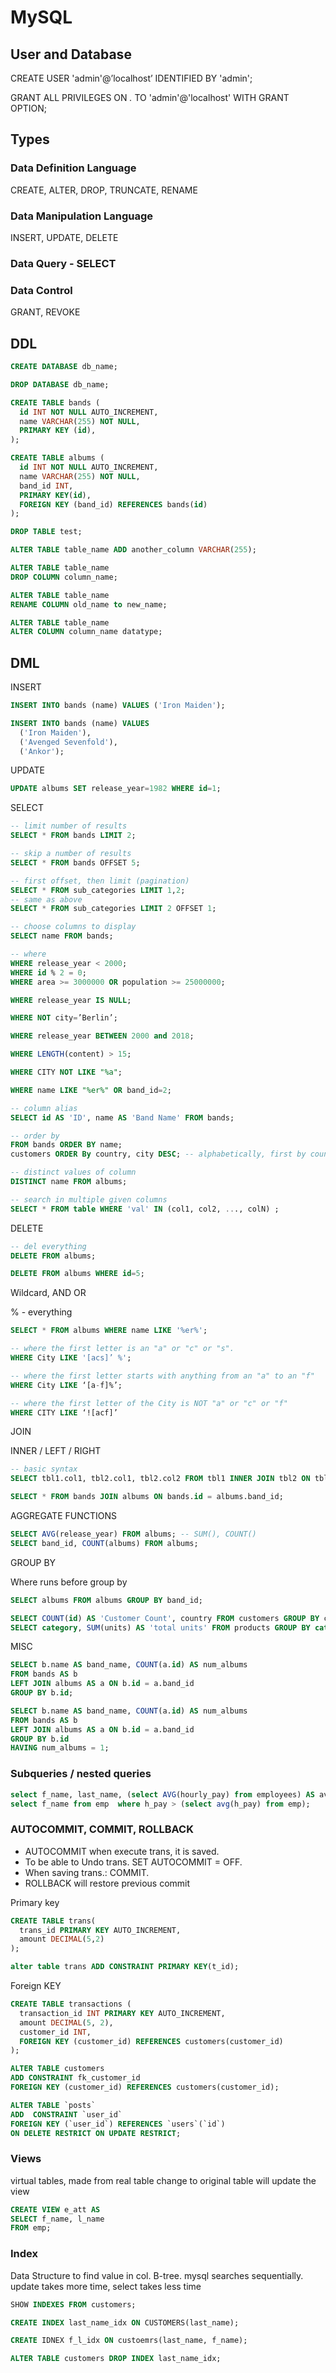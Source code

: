 # MySQL
## User and Database
CREATE USER 'admin'@’localhost’ IDENTIFIED BY 'admin';

GRANT ALL PRIVILEGES ON *.* TO 'admin'@'localhost' WITH GRANT OPTION;

## Types

### Data Definition Language

CREATE, ALTER, DROP, TRUNCATE, RENAME

### Data Manipulation Language

INSERT, UPDATE, DELETE

### Data Query - SELECT

### Data Control

GRANT, REVOKE

## DDL

```sql
CREATE DATABASE db_name;

DROP DATABASE db_name;

CREATE TABLE bands (
  id INT NOT NULL AUTO_INCREMENT,
  name VARCHAR(255) NOT NULL,
  PRIMARY KEY (id),
);

CREATE TABLE albums (
  id INT NOT NULL AUTO_INCREMENT,
  name VARCHAR(255) NOT NULL,
  band_id INT,
  PRIMARY KEY(id),
  FOREIGN KEY (band_id) REFERENCES bands(id)
);

DROP TABLE test;
```

```sql
ALTER TABLE table_name ADD another_column VARCHAR(255);

ALTER TABLE table_name
DROP COLUMN column_name;

ALTER TABLE table_name
RENAME COLUMN old_name to new_name;

ALTER TABLE table_name
ALTER COLUMN column_name datatype;
```

## DML

INSERT

```sql
INSERT INTO bands (name) VALUES ('Iron Maiden');

INSERT INTO bands (name) VALUES
  ('Iron Maiden'),
  ('Avenged Sevenfold'),
  ('Ankor');
```

UPDATE

```sql
UPDATE albums SET release_year=1982 WHERE id=1;
```

SELECT

```sql
-- limit number of results
SELECT * FROM bands LIMIT 2;

-- skip a number of results
SELECT * FROM bands OFFSET 5;

-- first offset, then limit (pagination)
SELECT * FROM sub_categories LIMIT 1,2;
-- same as above
SELECT * FROM sub_categories LIMIT 2 OFFSET 1;

-- choose columns to display
SELECT name FROM bands;

-- where
WHERE release_year < 2000;
WHERE id % 2 = 0;
WHERE area >= 3000000 OR population >= 25000000;

WHERE release_year IS NULL;

WHERE NOT city=’Berlin’;

WHERE release_year BETWEEN 2000 and 2018;

WHERE LENGTH(content) > 15;

WHERE CITY NOT LIKE "%a";

WHERE name LIKE "%er%" OR band_id=2;

-- column alias
SELECT id AS 'ID', name AS 'Band Name' FROM bands;

-- order by
FROM bands ORDER BY name;
customers ORDER By country, city DESC; -- alphabetically, first by country, then city desc;

-- distinct values of column
DISTINCT name FROM albums;

-- search in multiple given columns
SELECT * FROM table WHERE 'val' IN (col1, col2, ..., colN) ;
```

DELETE

```sql
-- del everything
DELETE FROM albums;

DELETE FROM albums WHERE id=5;
```

Wildcard, AND OR

% - everything

```sql
SELECT * FROM albums WHERE name LIKE '%er%';

-- where the first letter is an "a" or "c" or "s".
WHERE City LIKE '[acs]’ %';

-- where the first letter starts with anything from an "a" to an "f"
WHERE City LIKE ‘[a-f]%’;

-- where the first letter of the City is NOT "a" or "c" or "f"
WHERE CITY LIKE ‘![acf]’
```

JOIN

INNER / LEFT / RIGHT
```sql
-- basic syntax
SELECT tbl1.col1, tbl2.col1, tbl2.col2 FROM tbl1 INNER JOIN tbl2 ON tbl1.id = tbl2.fkid;
```

```sql
SELECT * FROM bands JOIN albums ON bands.id = albums.band_id;
```

AGGREGATE FUNCTIONS

```sql
SELECT AVG(release_year) FROM albums; -- SUM(), COUNT()
SELECT band_id, COUNT(albums) FROM albums;
```

GROUP BY

Where runs before group by

```sql
SELECT albums FROM albums GROUP BY band_id;

SELECT COUNT(id) AS 'Customer Count', country FROM customers GROUP BY country;
SELECT category, SUM(units) AS 'total units' FROM products GROUP BY category HAVING SUM(units) > 300    ;

```

MISC

```sql
SELECT b.name AS band_name, COUNT(a.id) AS num_albums
FROM bands AS b
LEFT JOIN albums AS a ON b.id = a.band_id
GROUP BY b.id;

SELECT b.name AS band_name, COUNT(a.id) AS num_albums
FROM bands AS b
LEFT JOIN albums AS a ON b.id = a.band_id
GROUP BY b.id
HAVING num_albums = 1;
```

### Subqueries / nested queries
```sql
select f_name, last_name, (select AVG(hourly_pay) from employees) AS avg_pay FROM emp;
select f_name from emp  where h_pay > (select avg(h_pay) from emp);
```

### AUTOCOMMIT, COMMIT, ROLLBACK
- AUTOCOMMIT when execute trans, it is saved. 
- To be able to Undo trans. SET AUTOCOMMIT = OFF. 
- When saving trans.: COMMIT. 
- ROLLBACK will restore previous commit

Primary key
```sql
CREATE TABLE trans(
  trans_id PRIMARY KEY AUTO_INCREMENT,
  amount DECIMAL(5,2)
);

alter table trans ADD CONSTRAINT PRIMARY KEY(t_id);
```
Foreign KEY
```sql
CREATE TABLE transactions (
  transaction_id INT PRIMARY KEY AUTO_INCREMENT,
  amount DECIMAL(5, 2),
  customer_id INT,
  FOREIGN KEY (customer_id) REFERENCES customers(customer_id)
);

ALTER TABLE customers
ADD CONSTRAINT fk_customer_id
FOREIGN KEY (customer_id) REFERENCES customers(customer_id);

ALTER TABLE `posts`
ADD  CONSTRAINT `user_id`
FOREIGN KEY (`user_id`) REFERENCES `users`(`id`)
ON DELETE RESTRICT ON UPDATE RESTRICT;
```
### Views
virtual tables, made from real table change to original table will update the view
```sql
CREATE VIEW e_att AS
SELECT f_name, l_name
FROM emp;
```

### Index
Data Structure to find value in col. B-tree. mysql searches sequentially. update takes more time, select takes less time
```sql
SHOW INDEXES FROM customers;

CREATE INDEX last_name_idx ON CUSTOMERS(last_name);

CREATE IDNEX f_l_idx ON custoemrs(last_name, f_name);

ALTER TABLE customers DROP INDEX last_name_idx;
```